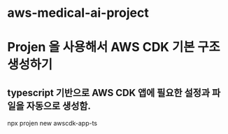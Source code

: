 # aws-medical-ai-project


# Projen 을 사용해서 AWS CDK 기본 구조 생성하기


## typescript 기반으로 AWS CDK 앱에 필요한 설정과 파일을 자동으로 생성함.
npx projen new awscdk-app-ts 

